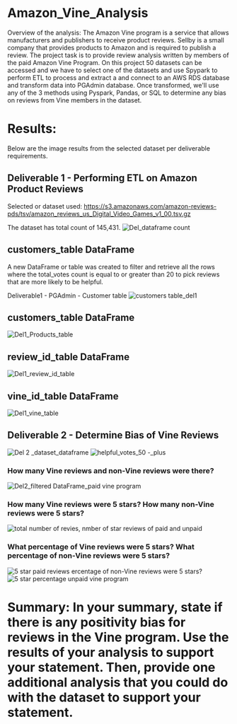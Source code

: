 # Amazon_Vine_Analysis
 Overview of the analysis: The Amazon Vine program is a service that allows  manufacturers and  publishers to receive product reviews. Sellby is a small company that provides products to Amazon and is required to publish a review.  The project task is to provide review analysis written by members of the paid Amazon Vine Program. On this project 50 datasets can be accessed and we have to select one of the datasets and use Spypark to perform ETL to process and extract a and connect to an AWS RDS database  and transform data into PGAdmin database. Once transformed,  we'll use any of the 3 methods using Pyspark, Pandas, or SQL to determine any bias on reviews from Vine members in the dataset.

# Results:
Below are the image results from the selected dataset per deliverable requirements. 

## Deliverable 1  - Performing  ETL on Amazon Product Reviews

Selected or  dataset used:   https://s3.amazonaws.com/amazon-reviews-pds/tsv/amazon_reviews_us_Digital_Video_Games_v1_00.tsv.gz

The dataset has total count of 145,431.
![Del_dataframe count](https://user-images.githubusercontent.com/92903447/155860684-3d61f9f2-4d76-4bb2-956e-1902ef845f22.png)

   
## customers_table DataFrame 
A new DataFrame or table was created to filter and retrieve all the rows where the total_votes count is equal to or greater than 20 to pick reviews that are more likely to be helpful.

Deliverable1 - PGAdmin - Customer table 
![customers table_del1](https://user-images.githubusercontent.com/92903447/155858478-54674473-9f05-4fca-818c-dd42505afae3.png)

## customers_table DataFrame 
![Del1_Products_table](https://user-images.githubusercontent.com/92903447/155858558-bd096309-7541-4fc7-ab0b-fe66335cdfe7.png)

## review_id_table DataFrame 
![Del1_review_id_table](https://user-images.githubusercontent.com/92903447/155858564-7f3c7bf2-d956-4163-b302-3cb969d113e2.png)

## vine_id_table DataFrame 
![Del1_vine_table](https://user-images.githubusercontent.com/92903447/155858571-2c3ba950-4be1-4cdb-b783-7cd7b0e03665.png)


## Deliverable 2 - Determine Bias of Vine Reviews
![Del 2 _dataset_dataframe](https://user-images.githubusercontent.com/92903447/155858879-9371a77d-036c-46be-a406-1a157827cfa3.png)
![helpful_votes_50 -_plus](https://user-images.githubusercontent.com/92903447/155858884-9f2b39f4-3777-4976-aee0-cfc63e846e61.png)

### How many Vine reviews and non-Vine reviews were there?


![Del2_filtered DataFrame_paid vine program](https://user-images.githubusercontent.com/92903447/155858865-247194e8-68b6-4d28-b8c6-4e2acb4fc0f7.png)


### How many Vine reviews were 5 stars? How many non-Vine reviews were 5 stars?
![total number of revies, nmber of star reviews of paid and unpaid](https://user-images.githubusercontent.com/92903447/155859089-aa68e43f-b2b4-4ca6-af1e-d05c0fda1925.png)


### What percentage of Vine reviews were 5 stars? What percentage of non-Vine reviews were 5 stars?
![5 star paid reviews](https://user-images.githubusercontent.com/92903447/155859105-0956dc98-57e4-4af8-bbaa-f6ea55fea9e6.png)
ercentage of non-Vine reviews were 5 stars?
![5 star percentage unpaid vine program](https://user-images.githubusercontent.com/92903447/155859110-087ec607-54d5-4581-aedc-734f8dba0307.png)


# Summary: In your summary, state if there is any positivity bias for reviews in the Vine program. Use the results of your analysis to support your statement. Then, provide one additional analysis that you could do with the dataset to support your statement.

